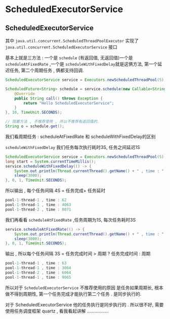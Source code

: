 # ScheduledExecutorService

##  ScheduledExecutorService

其中 `java.util.concurrent.ScheduledThreadPoolExecutor` 实现了 `java.util.concurrent.ScheduledExecutorService` 接口

基本上就是三方法  :  一个是 `schedule` (有返回值, 无返回值)一个是 `scheduleAtFixedRate` ,一个是 `scheduleWithFixedDelay`就是这俩方法, 第一个延迟任务, 第二个周期任务 , 俩都支持回调. 

```java
ScheduledExecutorService service = Executors.newScheduledThreadPool(5);

ScheduledFuture<String> schedule = service.schedule(new Callable<String>() {
    @Override
    public String call() throws Exception {
        return "Hello ScheduledExecutorService";
    }
}, 10, TimeUnit.SECONDS);

// 阻塞方法 , 不推荐使用 , 所以不推荐有返回值的. 
String o = schedule.get();
```

我们看周期任务 :  scheduleAtFixedRate 和  scheduleWithFixedDelay的区别

`scheduleWithFixedDelay` 我们任务每次执行耗时3S, 任务之间延迟1S

```java
ScheduledExecutorService service = Executors.newScheduledThreadPool(5);
long start = System.currentTimeMillis();
service.scheduleWithFixedDelay(() -> {
    System.out.println(Thread.currentThread().getName() + " , time : " + (System.currentTimeMillis() - start));
    sleep(3000);
}, 0, 1, TimeUnit.SECONDS);
```

所以输出   , 每个任务间隔 4S  = 任务完成+ 任务延时

```java
pool-1-thread-1 , time : 62
pool-1-thread-1 , time : 4063
pool-1-thread-2 , time : 8071
```

我们再看看 `scheduleAtFixedRate`  ,任务周期为1S,  每次任务耗时3S 

```java
service.scheduleAtFixedRate(() -> {
    System.out.println(Thread.currentThread().getName() + " , time : " + (System.currentTimeMillis() - start));
    sleep(3000);
}, 0, 1, TimeUnit.SECONDS);
```

输出 , 所以每个任务间隔 3S = 任务完成时间 > 周期 ? 任务完成时间 : 周期

```java
pool-1-thread-1 , time : 63
pool-1-thread-1 , time : 3064
pool-1-thread-2 , time : 6064
pool-1-thread-1 , time : 9065
```

所以对于  `ScheduledExecutorService` 不推荐使用的原因 是任务如果周期长, 根本做不得到周期性, 第一个任务完成才能执行第二个任务 .  是同步执行的. 





对于 ScheduledExecutorService 他的任务执行是同步执行的 .  所以很不好, 需要使用任务调度框架 quartz  , 看我看起讲解  .................